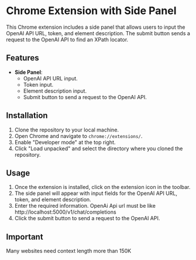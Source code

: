 # Chrome Extension with Side Panel

This Chrome extension includes a side panel that allows users to input the OpenAI API URL, token, and element description. The submit button sends a request to the OpenAI API to find an XPath locator.

## Features

- **Side Panel**:
  - OpenAI API URL input.
  - Token input.
  - Element description input.
  - Submit button to send a request to the OpenAI API.

## Installation

1. Clone the repository to your local machine.
2. Open Chrome and navigate to `chrome://extensions/`.
3. Enable "Developer mode" at the top right.
4. Click "Load unpacked" and select the directory where you cloned the repository.

## Usage

1. Once the extension is installed, click on the extension icon in the toolbar.
2. The side panel will appear with input fields for the OpenAI API URL, token, and element description.
3. Enter the required information. OpenAi Api url must be like http://localhost:5000/v1/chat/completions
4. Click the submit button to send a request to the OpenAI API.

## Important
Many websites need context length more than 150K
